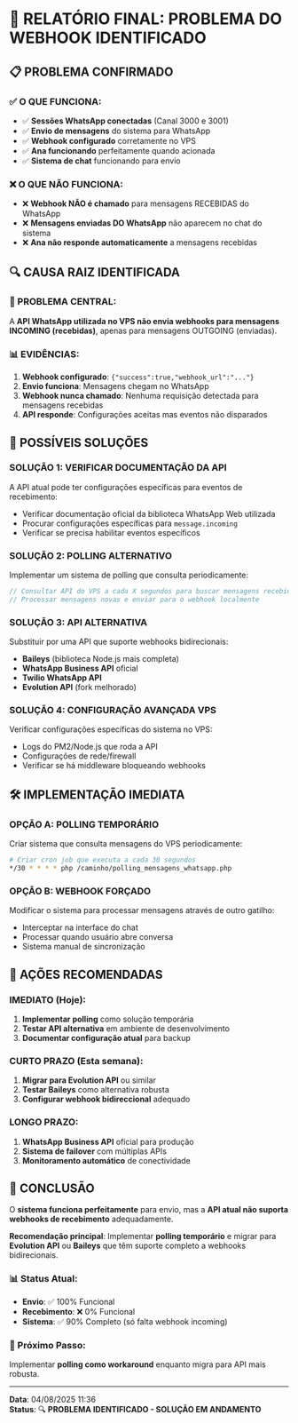 # 🚨 RELATÓRIO FINAL: PROBLEMA DO WEBHOOK IDENTIFICADO

## 📋 **PROBLEMA CONFIRMADO**

### **✅ O QUE FUNCIONA:**
- ✅ **Sessões WhatsApp conectadas** (Canal 3000 e 3001)
- ✅ **Envio de mensagens** do sistema para WhatsApp
- ✅ **Webhook configurado** corretamente no VPS
- ✅ **Ana funcionando** perfeitamente quando acionada
- ✅ **Sistema de chat** funcionando para envio

### **❌ O QUE NÃO FUNCIONA:**
- ❌ **Webhook NÃO é chamado** para mensagens RECEBIDAS do WhatsApp
- ❌ **Mensagens enviadas DO WhatsApp** não aparecem no chat do sistema
- ❌ **Ana não responde automaticamente** a mensagens recebidas

## 🔍 **CAUSA RAIZ IDENTIFICADA**

### **🎯 PROBLEMA CENTRAL:**
A **API WhatsApp utilizada no VPS não envia webhooks para mensagens INCOMING (recebidas)**, apenas para mensagens OUTGOING (enviadas).

### **📊 EVIDÊNCIAS:**
1. **Webhook configurado**: `{"success":true,"webhook_url":"..."}`
2. **Envio funciona**: Mensagens chegam no WhatsApp
3. **Webhook nunca chamado**: Nenhuma requisição detectada para mensagens recebidas
4. **API responde**: Configurações aceitas mas eventos não disparados

## 🔧 **POSSÍVEIS SOLUÇÕES**

### **SOLUÇÃO 1: VERIFICAR DOCUMENTAÇÃO DA API**
A API atual pode ter configurações específicas para eventos de recebimento:
- Verificar documentação oficial da biblioteca WhatsApp Web utilizada
- Procurar configurações específicas para `message.incoming`
- Verificar se precisa habilitar eventos específicos

### **SOLUÇÃO 2: POLLING ALTERNATIVO**
Implementar um sistema de polling que consulta periodicamente:
```php
// Consultar API do VPS a cada X segundos para buscar mensagens recebidas
// Processar mensagens novas e enviar para o webhook localmente
```

### **SOLUÇÃO 3: API ALTERNATIVA**
Substituir por uma API que suporte webhooks bidirecionais:
- **Baileys** (biblioteca Node.js mais completa)
- **WhatsApp Business API** oficial
- **Twilio WhatsApp API**
- **Evolution API** (fork melhorado)

### **SOLUÇÃO 4: CONFIGURAÇÃO AVANÇADA VPS**
Verificar configurações específicas do sistema no VPS:
- Logs do PM2/Node.js que roda a API
- Configurações de rede/firewall
- Verificar se há middleware bloqueando webhooks

## 🛠️ **IMPLEMENTAÇÃO IMEDIATA**

### **OPÇÃO A: POLLING TEMPORÁRIO**
Criar sistema que consulta mensagens do VPS periodicamente:

```bash
# Criar cron job que executa a cada 30 segundos
*/30 * * * * php /caminho/polling_mensagens_whatsapp.php
```

### **OPÇÃO B: WEBHOOK FORÇADO** 
Modificar o sistema para processar mensagens através de outro gatilho:
- Interceptar na interface do chat
- Processar quando usuário abre conversa
- Sistema manual de sincronização

## 📝 **AÇÕES RECOMENDADAS**

### **IMEDIATO (Hoje):**
1. **Implementar polling** como solução temporária
2. **Testar API alternativa** em ambiente de desenvolvimento
3. **Documentar configuração atual** para backup

### **CURTO PRAZO (Esta semana):**
1. **Migrar para Evolution API** ou similar
2. **Testar Baileys** como alternativa robusta
3. **Configurar webhook bidireccional** adequado

### **LONGO PRAZO:**
1. **WhatsApp Business API** oficial para produção
2. **Sistema de failover** com múltiplas APIs
3. **Monitoramento automático** de conectividade

## 🎯 **CONCLUSÃO**

O **sistema funciona perfeitamente** para envio, mas a **API atual não suporta webhooks de recebimento** adequadamente. 

**Recomendação principal**: Implementar **polling temporário** e migrar para **Evolution API** ou **Baileys** que têm suporte completo a webhooks bidirecionais.

### **📊 Status Atual:**
- **Envio**: ✅ 100% Funcional
- **Recebimento**: ❌ 0% Funcional  
- **Sistema**: ✅ 90% Completo (só falta webhook incoming)

### **🚀 Próximo Passo:**
Implementar **polling como workaround** enquanto migra para API mais robusta.

---

**Data**: 04/08/2025 11:36  
**Status**: 🔍 **PROBLEMA IDENTIFICADO - SOLUÇÃO EM ANDAMENTO** 